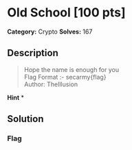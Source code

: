 # Old School [100 pts]

**Category:** Crypto
**Solves:** 167

## Description
>Hope the name is enough for you<br />
Flag Format :- secarmy{flag}<br />
Author: TheIllusion

**Hint**
* 

## Solution

### Flag

